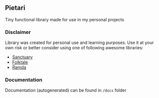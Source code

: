 ## Pietari

Tiny functional library made for use in my personal projects

### Disclaimer

Library was created for personal use and learning purposes. Use it at your own risk or better consider using one of following awesome libraries:

- [Sanctuary](http://Sanctuary.js.org/)
- [Folktale](https://folktale.origamitower.com)
- [Ramda](https://ramdajs.com)

### Documentation

Documentation (autogenerated) can be found in `/docs` folder
